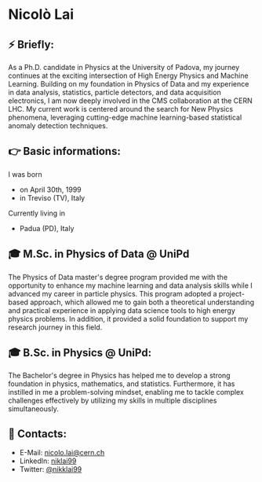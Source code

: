 # Nicolò Lai 

## :zap: Briefly:

As a Ph.D. candidate in Physics at the University of Padova, my journey continues at the exciting intersection of High Energy Physics and Machine Learning. Building on my foundation in Physics of Data and my experience in data analysis, statistics, particle detectors, and data acquisition electronics, I am now deeply involved in the CMS collaboration at the CERN LHC. My current work is centered around the search for New Physics phenomena, leveraging cutting-edge machine learning-based statistical anomaly detection techniques. 

<!-- [![Python](https://img.shields.io/badge/python-3670A0?style=for-the-badge&logo=python&logoColor=ffdd54)](https://www.python.org) [![](https://img.shields.io/badge/C%2B%2B-00599C?style=for-the-badge&logo=c%2B%2B&logoColor=white) ](https://www.cplusplus.com)  [![R](https://img.shields.io/badge/r-%23276DC3.svg?style=for-the-badge&logo=r&logoColor=white)](https://www.r-project.org/)  [![MySQL](https://img.shields.io/badge/mysql-%2300f.svg?style=for-the-badge&logo=mysql&logoColor=white)](https://www.mysql.com/)
[![Jupyter Notebook](https://img.shields.io/badge/jupyter-%23FA0F00.svg?style=for-the-badge&logo=jupyter&logoColor=white)](https://jupyter.org/)  [![LaTeX](https://img.shields.io/badge/latex-%23008080.svg?style=for-the-badge&logo=latex&logoColor=white)](https://www.latex-project.org/)
[![Docker](https://img.shields.io/badge/docker-%230db7ed.svg?style=for-the-badge&logo=docker&logoColor=white)](https://www.docker.com/)
[![Visual Studio Code](https://img.shields.io/badge/Visual%20Studio%20Code-0078d7.svg?style=for-the-badge&logo=visual-studio-code&logoColor=white)](https://code.visualstudio.com/)
[![Git](https://img.shields.io/badge/git-%23F05033.svg?style=for-the-badge&logo=git&logoColor=white)](https://git-scm.com/)
[![GitHub](https://img.shields.io/badge/github-%23121011.svg?style=for-the-badge&logo=github&logoColor=white)](https://github.com/niklai99) -->



## :point_right: Basic informations:

I was born
* on April 30th, 1999 
* in Treviso (TV), Italy

Currently living in 
* Padua (PD), Italy

## :mortar_board: M.Sc. in Physics of Data @ UniPd

The Physics of Data master's degree program provided me with the opportunity to enhance my machine learning and data analysis skills while I advanced my career in particle physics. This program adopted a project-based approach, which allowed me to gain both a theoretical understanding and practical experience in applying data science tools to high energy physics problems. In addition, it provided a solid foundation to support my research journey in this field.

## :mortar_board: B.Sc. in Physics @ UniPd:

The Bachelor's degree in Physics has helped me to develop a strong foundation in physics, mathematics, and statistics. Furthermore, it has instilled in me a problem-solving mindset, enabling me to tackle complex challenges effectively by utilizing my skills in multiple disciplines simultaneously.

<!-- 
## :boom: Recent projects:

* ### Real-time data quality monitoring using kernel methods and GPU computing
  
  #### (Jan 2023 - In progress)

  In my current research project, I am building upon my previous work in the field of data quality monitoring. This project is a direct follow-up of the "Predictive learning applied to muon chamber monitoring" project, the NeurIPS 2022 poster presentation of  "A fast and flexible machine learning approach to data quality monitoring" and the published paper "Fast kernel methods for Data Quality Monitoring as a goodness-of-fit test". I am now working to deploy a real-time data quality monitoring procedure using kernel methods and GPU computing, as an extension of my previous work. By switching from traditional neural networks to kernel methods, I have been able to significantly reduce the training time, making it possible to monitor data in real-time. Additionally, I am investigating ways to perform preprocessing tasks on the GPU in order to further scale down the processing time. The goal of this research is to create an online monitoring system that can identify and flag potential anomalies in data, without any preconceived notions about what those anomalies might be. I have been testing the algorithm using the small-scale replica of the CMS drift tubes detector at the INFN Legnaro National Laboratories together with the 40 MHz data acquisition electronics prototypes. 

* ### [Advanced deep learning techniques for Jet Tagging using CMS Open Data](https://github.com/niklai99/jet-tagging)
  
  #### (Jan 2023 - In progress)
  
  I am investigating advanced deep-learning techniques for jet tagging with a team using open data from the CMS experiment at the Large Hadron Collider. Our goal is to improve the performance of jet tagging algorithms by applying unsupervised learning techniques from the literature. By leveraging these techniques, we aim to classify jets better according to their properties and origins, improving the overall precision of jet tagging algorithms. Furthermore, the use of open data from the CMS experiment allows us to access a large amount of data and perform a more extensive analysis, which is crucial to improve the performance of the jet tagging algorithms.

* ### [Energy reconstruction in JUNO with classical and quantum machine learning methods](https://github.com/niklai99/qcnn4juno) 
  
  #### (Mar 2022 - Jun 2022)
  
  I worked with a team to explore advanced machine learning techniques for energy reconstruction in the JUNO collaboration. We focused on using state-of-the-art residual network models to accurately and efficiently reconstruct the energy of simulated neutrino events. By using these models, we improved the performance of energy reconstruction algorithms, thereby enhancing the capabilities of the JUNO detector. Additionally, we explored the use of quantum machine learning techniques to improve the performance of the algorithms further. 

* ### [Distributed processing of JUNO datasets for improved energy reconstruction](https://github.com/niklai99/distributed-juno) 
  
    #### (May 2022 - Jul 2022)
  
   I worked with my team to build a novel data preprocessing pipeline for improved energy reconstruction in the JUNO collaboration. By addressing the dataset scalability issue, we have improved the accuracy of state-of-the-art residual network models in reconstructing the energy of simulated neutrino events. The pipeline is specifically designed to make the data easier to feed into a large residual network, thereby speeding up the training and prediction processes while maintaining sufficient information in the data.

* ### [Predictive learning applied to muon chamber monitoring](https://github.com/niklai99/BSc-thesis-NNs4DQM) 
  
  #### (Jul 2021 - Dec 2021)
  
  I developed a data quality monitoring procedure using deep neural networks to detect and identify any anomalies in a batch of data, indicating detector malfunction. I adapted traditional hypothesis testing and goodness of fit techniques for a more flexible approach and tested the algorithm using a small-scale replica of a CMS drift tubes detector. This improved the accuracy and reliability of data produced by the detector and has the potential to enhance performance monitoring and maintenance in similar high-energy physics experiments.
 -->

## :email: Contacts:

* E-Mail: nicolo.lai@cern.ch
* LinkedIn: [niklai99](https://www.linkedin.com/in/niklai99/)
* Twitter: [@nikklai99](https://twitter.com/nikklai99)


